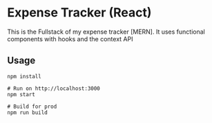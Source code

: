 # Expense Tracker (React)

This is the Fullstack of my expense tracker [MERN].
 It uses functional components with hooks and the context API

## Usage
```
npm install

# Run on http://localhost:3000
npm start

# Build for prod
npm run build
```

